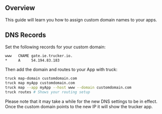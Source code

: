 ## Overview

This guide will learn you how to assign custom domain names to your apps.

## DNS Records
Set the following records for your custom domain:

```bash
www   CNAME gate.ie.trucker.io.
*     A     54.194.83.183
```

Then add the domain and routes to your App with truck:

```bash
truck map-domain customdomain.com
truck map myApp customdomain.com
truck map --app myApp --host www --domain customdomain.com
truck routes # Shows your routing setup
```

Please note that it may take a while for the new DNS settings to be in effect. Once the custom domain points to the new IP it will show the trucker app.
